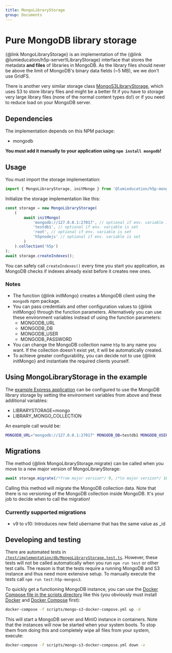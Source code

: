 ```yaml
---
title: MongoLibraryStorage
group: Documents
---
```


# Pure MongoDB library storage

{@link MongoLibraryStorage} is an implementation of the {@link
@lumieducation/h5p-server!ILibraryStorage} interface that stores the metadata
**and files** of libraries in MongoDB. As the library files should never be
above the limit of MongoDB's binary data fields (~5 MB), we we don't use GridFS.

There is another very similar storage class
[MongoS3LibraryStorage](mongo-s3-library-storage.md), which uses S3 to store
library files and might be a better fit if you have to storage very large
library files (none of the normal content types do!) or if you need to reduce
load on your MongoDB server.

## Dependencies

The implementation depends on this NPM package:

- mongodb

**You must add it manually to your application using `npm install mongodb`!**

## Usage

You must import the storage implementation:

```typescript
import { MongoLibraryStorage, initMongo } from '@lumieducation/h5p-mongos3';
```

Initialize the storage implementation like this:

```typescript
const storage = new MongoLibraryStorage(
    (
        await initMongo(
            'mongodb://127.0.0.1:27017', // optional if env. variable is set
            'testdb1', // optional if env. variable is set
            'root', // optional if env. variable is set
            'h5pnodejs' // optional if env. variable is set
        )
    ).collection('h5p')
);
await storage.createIndexes();
```

You can safely call `createIndexes()` every time you start you application, as
MongoDB checks if indexes already exist before it creates new ones.

### Notes

- The function {@link initMongo} creates a MongoDB
  client using the `mongodb` npm package.
- You can pass credentials and other configuration values to {@link
  initMongo} through the function parameters.
  Alternatively you can use these environment variables instead of using the
  function parameters:
    - MONGODB_URL
    - MONGODB_DB
    - MONGODB_USER
    - MONGODB_PASSWORD
- You can change the MongoDB collection name `h5p` to any name you want. If the
  collection doesn't exist yet, it will be automatically created.
- To achieve greater configurability, you can decide not to use {@link
  initMongo} and instantiate the required clients
  yourself.

## Using MongoLibraryStorage in the example

The [example Express application](/packages/h5p-examples/src/express.ts) can be
configured to use the MongoDB library storage by setting the environment variables
from above and these additional variables:

- LIBRARYSTORAGE=mongo
- LIBRARY_MONGO_COLLECTION

An example call would be:

```bash
MONGODB_URL="mongodb://127.0.0.1:27017" MONGODB_DB=testdb1 MONGODB_USER=root MONGODB_PASSWORD=h5pnodejs LIBRARYSTORAGE=mongo LIBRARY_MONGO_COLLECTION=h5p npm start
```

## Migrations

The method {@link MongoLibraryStorage.migrate} can be
called when you move to a new major version of MongoLibraryStorage:

```ts
await storage.migrate(/*from major version*/ 9, /*to major version*/ 10);
```

Calling this method will migrate the MongoDB collection data. Note that there is
no versioning of the MongoDB collection inside MongoDB. It's your job to decide
when to call the migration!

### Currently supported migrations

- v9 to v10: Introduces new field ubername that has the same value as \_id

## Developing and testing

There are automated tests in
[`/test/implementation/db/MongoLibraryStorage.test.ts`](/packages/h5p-mongos3/test/MongoLibraryStorage.test.ts).
However, these tests will not be called automatically when you run `npm run
test` or other test calls. The reason is that the tests require a running
MongoDB and S3 instance and thus need more extensive setup. To manually execute
the tests call `npm run test:h5p-mongos3`.

To quickly get a functioning MongoDB instance, you can use the [Docker
Compose file in the scripts directory](/scripts/mongo-s3-docker-compose.yml)
like this (you obviously must install
[Docker](https://docs.docker.com/engine/install/) and [Docker
Compose](https://docs.docker.com/compose/install/) first):

```bash
docker-compose -f scripts/mongo-s3-docker-compose.yml up -d
```

This will start a MongoDB server and MinIO instance in containers. Note that the
instances will now be started when your system boots. To stop them from doing
this and completely wipe all files from your system, execute:

```bash
docker-compose -f scripts/mongo-s3-docker-compose.yml down -v
```

